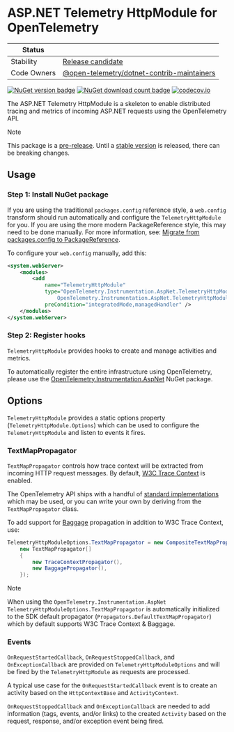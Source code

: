 # ASP.NET Telemetry HttpModule for OpenTelemetry

| Status      |           |
| ----------- | --------- |
| Stability   | [Release candidate](../../README.md#release-candidate) |
| Code Owners | [@open-telemetry/dotnet-contrib-maintainers](https://github.com/orgs/open-telemetry/teams/dotnet-contrib-maintainers) |

[![NuGet version badge](https://img.shields.io/nuget/v/OpenTelemetry.Instrumentation.AspNet.TelemetryHttpModule)](https://www.nuget.org/packages/OpenTelemetry.Instrumentation.AspNet.TelemetryHttpModule/)
[![NuGet download count badge](https://img.shields.io/nuget/dt/OpenTelemetry.Instrumentation.AspNet.TelemetryHttpModule)](https://www.nuget.org/packages/OpenTelemetry.Instrumentation.AspNet.TelemetryHttpModule/)
[![codecov.io](https://codecov.io/gh/open-telemetry/opentelemetry-dotnet-contrib/branch/main/graphs/badge.svg?flag=unittests-Instrumentation.AspNet)](https://app.codecov.io/gh/open-telemetry/opentelemetry-dotnet-contrib?flags[0]=unittests-Instrumentation.AspNet)

The ASP.NET Telemetry HttpModule is a skeleton to enable distributed tracing
and metrics of incoming ASP.NET requests using the OpenTelemetry API.

> [!NOTE]
> This package is a [pre-release](https://github.com/open-telemetry/opentelemetry-dotnet/blob/main/VERSIONING.md#pre-releases).
Until a [stable version](https://github.com/open-telemetry/opentelemetry-specification/blob/main/specification/telemetry-stability.md)
is released, there can be breaking changes.

## Usage

### Step 1: Install NuGet package

If you are using the traditional `packages.config` reference style, a
`web.config` transform should run automatically and configure the
`TelemetryHttpModule` for you. If you are using the more modern PackageReference
style, this may need to be done manually. For more information, see:
[Migrate from packages.config to
PackageReference](https://docs.microsoft.com/nuget/consume-packages/migrate-packages-config-to-package-reference).

To configure your `web.config` manually, add this:

```xml
<system.webServer>
    <modules>
        <add
            name="TelemetryHttpModule"
            type="OpenTelemetry.Instrumentation.AspNet.TelemetryHttpModule,
                OpenTelemetry.Instrumentation.AspNet.TelemetryHttpModule"
            preCondition="integratedMode,managedHandler" />
    </modules>
</system.webServer>
```

### Step 2: Register hooks

`TelemetryHttpModule` provides hooks to create and manage activities and metrics.

To automatically register the entire infrastructure using OpenTelemetry, please
use the [OpenTelemetry.Instrumentation.AspNet](https://www.nuget.org/packages/OpenTelemetry.Instrumentation.AspNet/)
NuGet package.

## Options

`TelemetryHttpModule` provides a static options property
(`TelemetryHttpModule.Options`) which can be used to configure the
`TelemetryHttpModule` and listen to events it fires.

### TextMapPropagator

`TextMapPropagator` controls how trace context will be extracted from incoming
HTTP request messages. By default, [W3C Trace
Context](https://www.w3.org/TR/trace-context/) is enabled.

The OpenTelemetry API ships with a handful of [standard
implementations](https://github.com/open-telemetry/opentelemetry-dotnet/tree/main/src/OpenTelemetry.Api/Context/Propagation)
which may be used, or you can write your own by deriving from the
`TextMapPropagator` class.

To add support for
[Baggage](https://github.com/open-telemetry/opentelemetry-specification/blob/main/specification/baggage/api.md)
propagation in addition to W3C Trace Context, use:

```csharp
TelemetryHttpModuleOptions.TextMapPropagator = new CompositeTextMapPropagator(
    new TextMapPropagator[]
    {
        new TraceContextPropagator(),
        new BaggagePropagator(),
    });
```

> [!NOTE]
> When using the `OpenTelemetry.Instrumentation.AspNet`
`TelemetryHttpModuleOptions.TextMapPropagator` is automatically initialized to
the SDK default propagator (`Propagators.DefaultTextMapPropagator`) which by
default supports W3C Trace Context & Baggage.

### Events

`OnRequestStartedCallback`, `OnRequestStoppedCallback`, and `OnExceptionCallback`
are provided on `TelemetryHttpModuleOptions` and will be fired by the
`TelemetryHttpModule` as requests are processed.

A typical use case for the `OnRequestStartedCallback` event is to create an activity
based on the `HttpContextBase` and `ActivityContext`.

`OnRequestStoppedCallback` and `OnExceptionCallback` are needed to add
information (tags, events, and/or links) to the created `Activity` based on the
request, response, and/or exception event being fired.
